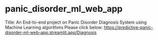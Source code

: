 # panic_disorder_ml_web_app
Title: An End-to-end project on Panic Disorder Diagnosis System using Machine Learning algorithms
Please click below:
https://predictive-panic-disorder-ml-web-app.streamlit.app/Diagnosis

